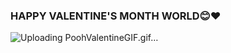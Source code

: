 ### HAPPY VALENTINE'S MONTH WORLD😊❤️
![Uploading PoohValentineGIF.gif…]()


<!--
**Glamour95/Glamour95** is a ✨ _special_ ✨ repository because its `README.md` (this file) appears on your GitHub profile.

Here are some ideas to get you started:

- 🔭 I’m currently working on Shell 
- 🌱 I’m currently learning Software engineering
- 👯 I’m looking to collaborate on ALX Africa
- 🤔 I’m looking for help with ...
- 💬 Ask me about ...
- 📫 you can reach me on linkedin on www.linkedin.com/in/glamour-maphanga
- 😄 Pronouns: i am her/she
- ⚡ Fun fact: I make things interesting
-->
